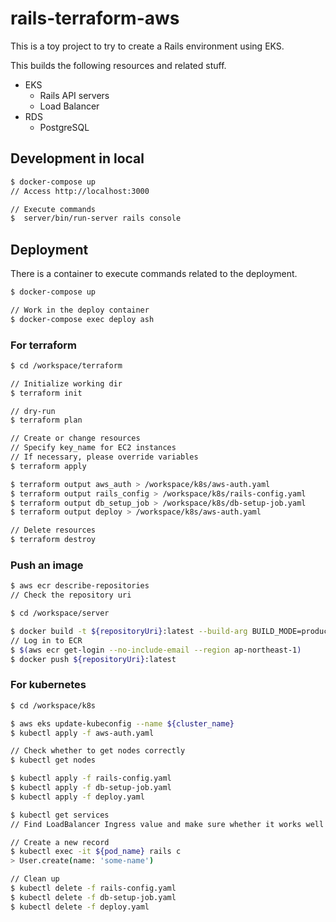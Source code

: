 # rails-terraform-aws

This is a toy project to try to create a Rails environment using EKS.

This builds the following resources and related stuff.

- EKS
  - Rails API servers
  - Load Balancer
- RDS
  - PostgreSQL

## Development in local

```bash
$ docker-compose up
// Access http://localhost:3000

// Execute commands
$  server/bin/run-server rails console
```

## Deployment

There is a container to execute commands related to the deployment.

```bash
$ docker-compose up

// Work in the deploy container
$ docker-compose exec deploy ash
```

### For terraform
```bash
$ cd /workspace/terraform

// Initialize working dir
$ terraform init

// dry-run
$ terraform plan

// Create or change resources
// Specify key_name for EC2 instances
// If necessary, please override variables
$ terraform apply

$ terraform output aws_auth > /workspace/k8s/aws-auth.yaml
$ terraform output rails_config > /workspace/k8s/rails-config.yaml
$ terraform output db_setup_job > /workspace/k8s/db-setup-job.yaml
$ terraform output deploy > /workspace/k8s/aws-auth.yaml

// Delete resources
$ terraform destroy
```

### Push an image

```bash
$ aws ecr describe-repositories
// Check the repository uri

$ cd /workspace/server

$ docker build -t ${repositoryUri}:latest --build-arg BUILD_MODE=production .
// Log in to ECR
$ $(aws ecr get-login --no-include-email --region ap-northeast-1)
$ docker push ${repositoryUri}:latest
```

### For kubernetes

```bash
$ cd /workspace/k8s

$ aws eks update-kubeconfig --name ${cluster_name}
$ kubectl apply -f aws-auth.yaml

// Check whether to get nodes correctly
$ kubectl get nodes

$ kubectl apply -f rails-config.yaml
$ kubectl apply -f db-setup-job.yaml
$ kubectl apply -f deploy.yaml

$ kubectl get services
// Find LoadBalancer Ingress value and make sure whether it works well

// Create a new record
$ kubectl exec -it ${pod_name} rails c
> User.create(name: 'some-name')

// Clean up
$ kubectl delete -f rails-config.yaml
$ kubectl delete -f db-setup-job.yaml
$ kubectl delete -f deploy.yaml
```
